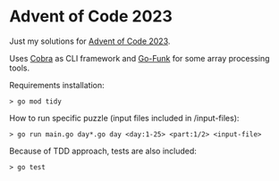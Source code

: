 # Advent of Code 2023
Just my solutions for [Advent of Code 2023](https://adventofcode.com/2023).

Uses [Cobra](https://github.com/spf13/cobra) as CLI framework and [Go-Funk](https://github.com/thoas/go-funk) for some array processing tools.

Requirements installation:
~~~~
> go mod tidy
~~~~

How to run specific puzzle (input files included in /input-files):
~~~~
> go run main.go day*.go day <day:1-25> <part:1/2> <input-file>
~~~~

Because of TDD approach, tests are also included:
~~~~
> go test
~~~~
